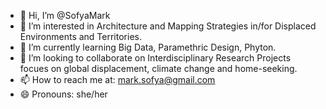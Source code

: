 - 👋 Hi, I’m @SofyaMark
- 👀 I’m interested in Architecture and Mapping Strategies in/for Displaced Environments and Territories.
- 🌱 I’m currently learning Big Data, Paramethric Design, Phyton.
- 💞️ I’m looking to collaborate on Interdisciplinary Research Projects focues on global displacement, climate change and home-seeking.
- 📫 How to reach me at:
  mark.sofya@gmail.com
- 😄 Pronouns: she/her

<!---
SofyaMark/SofyaMark is a ✨ special ✨ repository because its `README.md` (this file) appears on your GitHub profile.
You can click the Preview link to take a look at your changes.
--->
